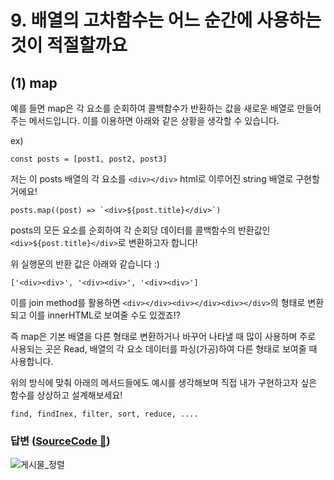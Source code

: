 # 9. 배열의 고차함수는 어느 순간에 사용하는 것이 적절할까요

## (1) map

예를 들면 map은 각 요소를 순회하여 콜백함수가 반환하는 값을 새로운 배열로 만들어주는 메서드입니다.
이를 이용하면 아래와 같은 상황을 생각할 수 있습니다.

ex)

```
const posts = [post1, post2, post3]
```

저는 이 posts 배열의 각 요소를 `<div></div>` html로 이루어진 string 배열로 구현할거에요!

```
posts.map((post) => `<div>${post.title}</div>`)
```

posts의 모든 요소를 순회하여 각 순회당 데이터를 콜백함수의 반환값인
`<div>${post.title}</div>`로 변환하고자 합니다!

위 실행문의 반환 값은 아래와 같습니다 :)

`['<div><div>', '<div><div>', '<div><div>']`

이를 join method를 활용하면 `<div></div><div></div><div></div>`의 형태로
변환되고 이를 innerHTML로 보여줄 수도 있겠죠!?

즉 map은 기본 배열을 다른 형태로 변환하거나 바꾸어 나타낼 때 많이 사용하며 주로 사용되는 곳은 Read, 배열의 각 요소 데이터를 파싱(가공)하여 다른 형태로 보여줄 때 사용합니다.

위의 방식에 맞춰 아래의 메서드들에도 예시를 생각해보며 직접 내가 구현하고자 싶은 함수를 상상하고
설계해보세요!

    find, findInex, filter, sort, reduce, ....

### 답변 ([SourceCode 🔗](https://github.com/2023-frontend1/First_Repo/blob/yunshin/yunshin/4주차/자바스크립트_체크리스트/체크리스트9/blog.js))
![게시물_정렬](https://github.com/2023-frontend1/First_Repo/assets/50646145/40715ab5-982e-4a2c-82a8-2689ce3c03c1)

